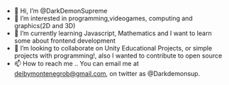 - 👋 Hi, I’m @DarkDemonSupreme
- 👀 I’m interested in programming,videogames, computing and graphics(2D and 3D) 
- 🌱 I’m currently learning Javascript, Mathematics and I want to learn some about frontend development
- 💞️ I’m looking to collaborate on Unity Educational Projects, or simple projects with programming!, also I wanted to contribute to open source
- 📫 How to reach me .. You can email me at deibymontenegrob@gmail.com, on twitter as @Darkdemonsup.

<!---
DarkDemonSupreme/DarkDemonSupreme is a ✨ special ✨ repository because its `README.md` (this file) appears on your GitHub profile.
You can click the Preview link to take a look at your changes.
--->

